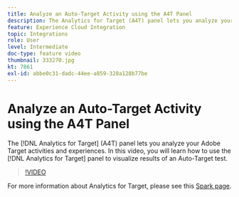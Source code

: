 ```yaml
---
title: Analyze an Auto-Target Activity using the A4T Panel
description: The Analytics for Target (A4T) panel lets you analyze your Adobe Target activities and experiences. In this video, you will learn how to use the Analytics for Target panel to visualize results of an Auto-Target test.
feature: Experience Cloud Integration
topic: Integrations
role: User
level: Intermediate
doc-type: feature video
thumbnail: 333270.jpg
kt: 7861
exl-id: abbe0c31-dadc-44ee-a859-328a128b77be
---
```

# Analyze an Auto-Target Activity using the A4T Panel

The [!DNL Analytics for Target] (A4T) panel lets you analyze your Adobe Target activities and experiences. In this video, you will learn how to use the [!DNL Analytics for Target] panel to visualize results of an Auto-Target test.

>[!VIDEO](https://video.tv.adobe.com/v/333270/?quality=12&learn=on)

For more information about Analytics for Target, please see this [Spark page](https://spark.adobe.com/page/Lo3Spm4oBOvwF/).
